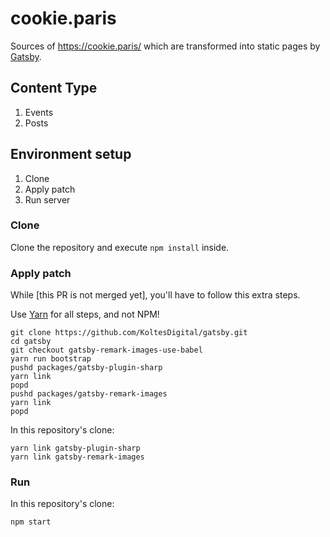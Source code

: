 # cookie.paris

Sources of https://cookie.paris/ which are transformed into static pages by [Gatsby](https://www.gatsbyjs.org/).

## Content Type

1. Events
1. Posts

## Environment setup

1. Clone
1. Apply patch
1. Run server

### Clone

Clone the repository and execute `npm install` inside.

### Apply patch

While [this PR is not merged yet], you'll have to follow this extra steps.

Use [Yarn](https://yarnpkg.com/en/docs/install) for all steps, and not NPM!

    git clone https://github.com/KoltesDigital/gatsby.git
    cd gatsby
    git checkout gatsby-remark-images-use-babel
    yarn run bootstrap
    pushd packages/gatsby-plugin-sharp
    yarn link
    popd
    pushd packages/gatsby-remark-images
    yarn link
    popd

In this repository's clone:

    yarn link gatsby-plugin-sharp
    yarn link gatsby-remark-images

### Run

In this repository's clone:

    npm start
